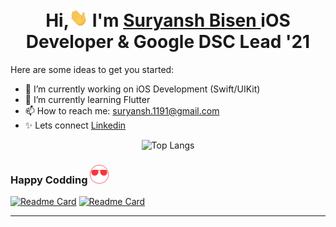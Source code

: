 
<!--
**Suryansh1191/Suryansh1191** is a ✨ _special_ ✨ repository because its `README.md` (this file) appears on your GitHub profile.

Here are some ideas to get you started:

- 🔭 I’m currently working on ...
- 🌱 I’m currently learning ...
- 👯 I’m looking to collaborate on ...
- 🤔 I’m looking for help with ...
- 💬 Ask me about ...
- 📫 How to reach me: ...
- 😄 Pronouns: ...
- ⚡ Fun fact: ...
-->
# <h1 align="center">Hi,<img src="https://raw.githubusercontent.com/ABSphreak/ABSphreak/master/gifs/Hi.gif" width="30px" /> I'm <a href="https://suryansh1191.github.io/suryansh-potfolio/">Suryansh Bisen <a> iOS Developer & Google DSC Lead '21</h1>
  
  Here are some ideas to get you started:

- 🔭 I’m currently working on iOS Development (Swift/UIKit)
- 🌱 I’m currently learning Flutter
- 📫 How to reach me: suryansh.1191@gmail.com
- ✨ Lets connect <a href="https://www.linkedin.com/in/suryansh-bisen-83b7911b6/">Linkedin <a>


<div align="center">

![Top Langs](https://github-readme-stats.vercel.app/api/top-langs/?username=Suryansh1191&layout=compact&custom_title=I%20use&title_color=f8333c&card_width=445)
</div>

<h3>Happy Codding <img width="30" src="https://raw.githubusercontent.com/tonynguyenit18/tonynguyenit18/main/static/happy-face.gif"></h3>


[![Readme Card](https://github-readme-stats.vercel.app/api/pin/?username=suryansh1191&repo=PrepCrypto)](https://github.com/Suryansh1191/PrepCrypto) [![Readme Card](https://github-readme-stats.vercel.app/api/pin/?username=suryansh1191&repo=edgeDedactionUsingOpenCV)](https://github.com/Suryansh1191/edgeDedactionUsingOpenCV) 


 
------
